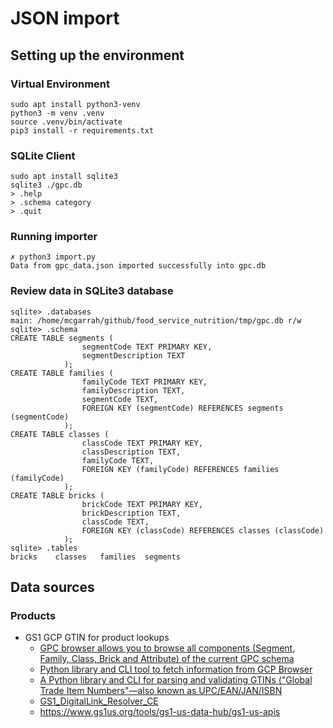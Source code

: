 # JSON import

## Setting up the environment

### Virtual Environment

``` console
sudo apt install python3-venv
python3 -m venv .venv
source .venv/bin/activate
pip3 install -r requirements.txt
```

### SQLite Client

``` console
sudo apt install sqlite3
sqlite3 ./gpc.db
> .help
> .schema category
> .quit
```

### Running importer

``` console
✗ python3 import.py
Data from gpc_data.json imported successfully into gpc.db
```

### Review data in SQLite3 database

``` console
sqlite> .databases
main: /home/mcgarrah/github/food_service_nutrition/tmp/gpc.db r/w
sqlite> .schema
CREATE TABLE segments (
                segmentCode TEXT PRIMARY KEY,
                segmentDescription TEXT
            );
CREATE TABLE families (
                familyCode TEXT PRIMARY KEY,
                familyDescription TEXT,
                segmentCode TEXT,
                FOREIGN KEY (segmentCode) REFERENCES segments (segmentCode)
            );
CREATE TABLE classes (
                classCode TEXT PRIMARY KEY,
                classDescription TEXT,
                familyCode TEXT,
                FOREIGN KEY (familyCode) REFERENCES families (familyCode)
            );
CREATE TABLE bricks (
                brickCode TEXT PRIMARY KEY,
                brickDescription TEXT,
                classCode TEXT,
                FOREIGN KEY (classCode) REFERENCES classes (classCode)
            );
sqlite> .tables
bricks    classes   families  segments
```

## Data sources

### Products

* GS1 GCP GTIN for product lookups
  * [GPC browser allows you to browse all components (Segment, Family, Class, Brick and Attribute) of the current GPC schema](https://gpc-browser.gs1.org/)
  * [Python library and CLI tool to fetch information from GCP Browser](https://github.com/orsinium-labs/gpcc)
  * [A Python library and CLI for parsing and validating GTINs ("Global Trade Item Numbers"—also known as UPC/EAN/JAN/ISBN](https://github.com/enorganic/gtin)
  * [GS1_DigitalLink_Resolver_CE](https://github.com/gs1/GS1_DigitalLink_Resolver_CE)
  * https://www.gs1us.org/tools/gs1-us-data-hub/gs1-us-apis
